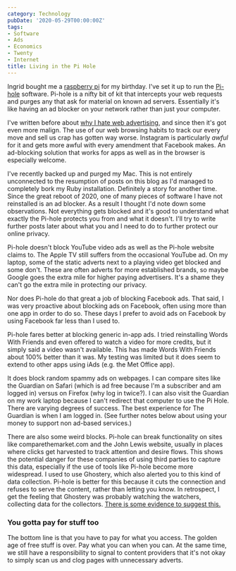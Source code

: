 ```yaml
---
category: Technology
pubDate: '2020-05-29T00:00:00Z'
tags:
- Software
- Ads
- Economics
- Twenty
- Internet
title: Living in the Pi Hole
---
```

Ingrid bought me a [raspberry pi](https://www.raspberrypi.org) for my birthday. I've set it up to run the [Pi-hole](https://docs.pi-hole.net) software. Pi-hole is a nifty bit of kit that intercepts your web requests and purges any that ask for material on known ad servers. Essentially it's like having an ad blocker on your network rather than just your computer.

I've written before about [why I hate web advertising](/net-loss/), and since then it's got even more malign. The use of our web browsing habits to track our every move and sell us crap has gotten way worse. Instagram is particularly *awful* for it and gets more awful with every amendment that Facebook makes. An ad-blocking solution that works for apps as well as in the browser is especially welcome.

I've recently backed up and purged my Mac. This is not entirely unconnected to the resumption of posts on this blog as I'd managed to completely bork my Ruby installation. Definitely a story for another time. Since the great reboot of 2020, one of many pieces of software I have not reinstalled is an ad blocker. As a result I thought I'd note down some observations. Not everything gets blocked and it's good to understand what exactly the Pi-hole protects you from and what it doesn't. I'll try to write further posts later about what you and I need to do to further protect our online privacy.

Pi-hole doesn't block YouTube video ads as well as the Pi-hole website claims to. The Apple TV still suffers from the occasional YouTube ad. On my laptop, some of the static adverts next to a playing video get blocked and some don't. These are often adverts for more established brands, so maybe Google goes the extra mile for higher paying advertisers. It's a shame they can't go the extra mile in protecting our privacy.

Nor does Pi-hole do that great a job of blocking Facebook ads. That said, I was very proactive about blocking ads on Facebook, often using more than one app in order to do so. These days I prefer to avoid ads on Facebook by using Facebook far less than I used to.

Pi-hole fares better at blocking generic in-app ads. I tried reinstalling Words With Friends and even offered to watch a video for more credits, but it simply said a video wasn't available. This has made Words With Friends about 100% better than it was. My testing was limited but it does seem to extend to other apps using iAds (e.g. the Met Office app).

It does block random spammy ads on webpages. I can compare sites like the Guardian on Safari (which is ad free because I'm a subscriber and am logged in) versus on Firefox (why log in twice?). I can also visit the Guardian on my work laptop because I can't redirect that computer to use the Pi Hole. There are varying degrees of success. The best experience for The Guardian is when I am logged in. (See further notes below about using your money to support non ad-based services.)

There are also some weird blocks. Pi-hole can break functionality on sites like comparethemarket.com and the John Lewis website, usually in places where clicks get harvested to track attention and desire flows. This shows the potential danger for these companies of using third parties to capture this data, especially if the use of tools like Pi-hole become more widespread. I used to use Ghostery, which also alerted you to this kind of data collection. Pi-hole is better for this because it cuts the connection and refuses to serve the content, rather than letting you know. In retrospect, I get the feeling that Ghostery was probably watching the watchers, collecting data for the collectors. [There is some evidence to suggest this.](https://www.businessinsider.com/evidon-sells-ghostery-data-to-advertisers-2013-6?op=1&r=US&IR=T)

### You gotta pay for stuff too
The bottom line is that you have to pay for what you access. The golden age of free stuff is over. Pay what you can when you can. At the same time, we still have a responsibility to signal to content providers that it's not okay to simply scan us and clog pages with unnecessary adverts.
